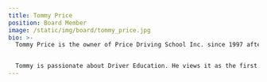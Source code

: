 ```yaml
---
title: Tommy Price
position: Board Member
image: /static/img/board/tommy_price.jpg
bio: >-
  Tommy Price is the owner of Price Driving School Inc. since 1997 after his dad, Rev. C. E. &ldquo;Gene&rdquo; Price, decided to retire. He graduated from Southern Wesleyan University with a degree in Business Administration. Tommy is an Anderson School District 5 Board of Trustee member as well as a Board Member of Centerville Fire Department he also serves on several other local committees and boards. His hobbies include fishing, hunting and spending time with his family. Tommy is the &ldquo;Voice of the Westside Rams&rdquo; football team since 2001.


  Tommy is passionate about Driver Education. He views it as the first step toward adulthood and tries to instill the responsibility that comes with driving a motor vehicle.
---
```

